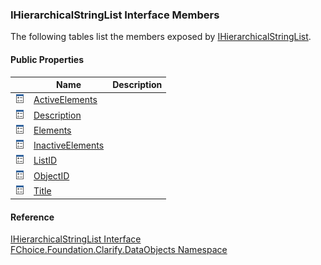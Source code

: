 ﻿### IHierarchicalStringList Interface Members

The following tables list the members exposed by [IHierarchicalStringList](fcSDK~FChoice.Foundation.Clarify.DataObjects.IHierarchicalStringList.md).

#### Public Properties

|   | Name | Description |
| --- | --- | --- |
| ![ Property](dotnetimages/Property.png) | [ActiveElements](fcSDK~FChoice.Foundation.Clarify.DataObjects.IHierarchicalStringList~ActiveElements.md) |   |
| ![ Property](dotnetimages/Property.png) | [Description](fcSDK~FChoice.Foundation.Clarify.DataObjects.IHierarchicalStringList~Description.md) |   |
| ![ Property](dotnetimages/Property.png) | [Elements](fcSDK~FChoice.Foundation.Clarify.DataObjects.IHierarchicalStringList~Elements.md) |   |
| ![ Property](dotnetimages/Property.png) | [InactiveElements](fcSDK~FChoice.Foundation.Clarify.DataObjects.IHierarchicalStringList~InactiveElements.md) |   |
| ![ Property](dotnetimages/Property.png) | [ListID](fcSDK~FChoice.Foundation.Clarify.DataObjects.IHierarchicalStringList~ListID.md) |   |
| ![ Property](dotnetimages/Property.png) | [ObjectID](fcSDK~FChoice.Foundation.Clarify.DataObjects.IHierarchicalStringList~ObjectID.md) |   |
| ![ Property](dotnetimages/Property.png) | [Title](fcSDK~FChoice.Foundation.Clarify.DataObjects.IHierarchicalStringList~Title.md) |   |





#### Reference

[IHierarchicalStringList Interface](fcSDK~FChoice.Foundation.Clarify.DataObjects.IHierarchicalStringList.md)  
[FChoice.Foundation.Clarify.DataObjects Namespace](fcSDK~FChoice.Foundation.Clarify.DataObjects_namespace.md)